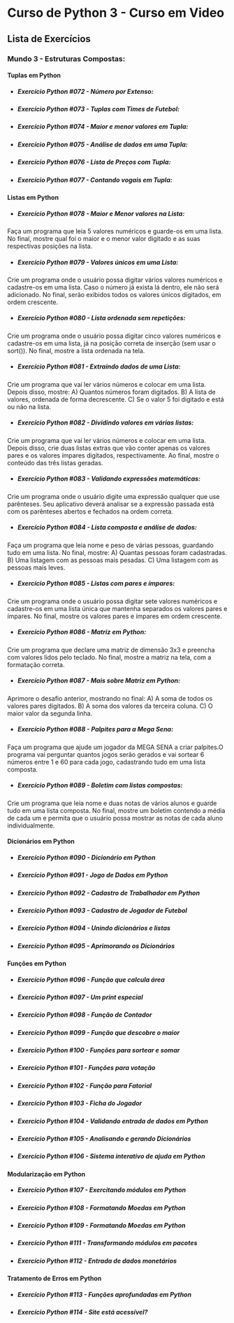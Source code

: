 # Curso de Python 3 - Curso em Video
## Lista de Exercícios

### Mundo 3 - Estruturas Compostas:

#### Tuplas em Python

- ##### Exercício Python #072 - Número por Extenso:

- ##### Exercício Python #073 - Tuplas com Times de Futebol:

- ##### Exercício Python #074 - Maior e menor valores em Tupla:

- ##### Exercício Python #075 - Análise de dados em uma Tupla:

- ##### Exercício Python #076 - Lista de Preços com Tupla:

- ##### Exercício Python #077 - Contando vogais em Tupla:

#### Listas em Python

- ##### Exercício Python #078 - Maior e Menor valores na Lista:
Faça um programa que leia 5 valores numéricos e guarde-os em uma lista. No final, mostre qual foi o maior e o menor valor digitado e as suas respectivas posições na lista. 
- ##### Exercício Python #079 - Valores únicos em uma Lista:
Crie um programa onde o usuário possa digitar vários valores numéricos e cadastre-os em uma lista. Caso o número já exista lá dentro, ele não será adicionado. No final, serão exibidos todos os valores únicos digitados, em ordem crescente. 
- ##### Exercício Python #080 - Lista ordenada sem repetições:
Crie um programa onde o usuário possa digitar cinco valores numéricos e cadastre-os em uma lista, já na posição correta de inserção (sem usar o sort()). No final, mostre a lista ordenada na tela.
- ##### Exercício Python #081 - Extraindo dados de uma Lista:
Crie um programa que vai ler vários números e colocar em uma lista. Depois disso, mostre:
A) Quantos números foram digitados.
B) A lista de valores, ordenada de forma decrescente.
C) Se o valor 5 foi digitado e está ou não na lista.
- ##### Exercício Python #082 - Dividindo valores em várias listas:
Crie um programa que vai ler vários números e colocar em uma lista. Depois disso, crie duas listas extras que vão conter apenas os valores pares e os valores ímpares digitados, respectivamente. Ao final, mostre o conteúdo das três listas geradas.
- ##### Exercício Python #083 - Validando expressões matemáticas:
Crie um programa onde o usuário digite uma expressão qualquer que use parênteses. Seu aplicativo deverá analisar se a expressão passada está com os parênteses abertos e fechados na ordem correta.
- ##### Exercício Python #084 - Lista composta e análise de dados:
Faça um programa que leia nome e peso de várias pessoas, guardando tudo em uma lista. No final, mostre:
A) Quantas pessoas foram cadastradas.
B) Uma listagem com as pessoas mais pesadas.
C) Uma listagem com as pessoas mais leves.
- ##### Exercício Python #085 - Listas com pares e ímpares:
Crie um programa onde o usuário possa digitar sete valores numéricos e cadastre-os em uma lista única que mantenha separados os valores pares e ímpares. No final, mostre os valores pares e ímpares em ordem crescente.
- ##### Exercício Python #086 - Matriz em Python:
Crie um programa que declare uma matriz de dimensão 3x3 e preencha com valores lidos pelo teclado. No final, mostre a matriz na tela, com a formatação correta.
- ##### Exercício Python #087 - Mais sobre Matriz em Python:
Aprimore o desafio anterior, mostrando no final: 
A) A soma de todos os valores pares digitados.
B) A soma dos valores da terceira coluna.
C) O maior valor da segunda linha.
- ##### Exercício Python #088 - Palpites para a Mega Sena:
Faça um programa que ajude um jogador da MEGA SENA a criar palpites.O programa vai perguntar quantos jogos serão gerados e vai sortear 6 números entre 1 e 60 para cada jogo, cadastrando tudo em uma lista composta.
- ##### Exercício Python #089 - Boletim com listas compostas:
Crie um programa que leia nome e duas notas de vários alunos e guarde tudo em uma lista composta. No final, mostre um boletim contendo a média de cada um e permita que o usuário possa mostrar as notas de cada aluno individualmente.

#### Dicionários em Python

- ##### Exercício Python #090 - Dicionário em Python

- ##### Exercício Python #091 - Jogo de Dados em Python

- ##### Exercício Python #092 - Cadastro de Trabalhador em Python

- ##### Exercício Python #093 - Cadastro de Jogador de Futebol

- ##### Exercício Python #094 - Unindo dicionários e listas

- ##### Exercício Python #095 - Aprimorando os Dicionários

#### Funções em Python

- ##### Exercício Python #096 - Função que calcula área

- ##### Exercício Python #097 - Um print especial

- ##### Exercício Python #098 - Função de Contador

- ##### Exercício Python #099 - Função que descobre o maior

- ##### Exercício Python #100 - Funções para sortear e somar

- ##### Exercício Python #101 - Funções para votação

- ##### Exercício Python #102 - Função para Fatorial

- ##### Exercício Python #103 - Ficha do Jogador
 
- ##### Exercício Python #104 - Validando entrada de dados em Python
 
- ##### Exercício Python #105 - Analisando e gerando Dicionários

- ##### Exercício Python #106 - Sistema interativo de ajuda em Python

#### Modularização em Python

- ##### Exercício Python #107 - Exercitando módulos em Python

- ##### Exercício Python #108 - Formatando Moedas em Python

- ##### Exercício Python #109 - Formatando Moedas em Python

- ##### Exercício Python #111 - Transformando módulos em pacotes

- ##### Exercício Python #112 - Entrada de dados monetários

#### Tratamento de Erros em Python

- ##### Exercício Python #113 - Funções aprofundadas em Python

- ##### Exercício Python #114 - Site está acessível?